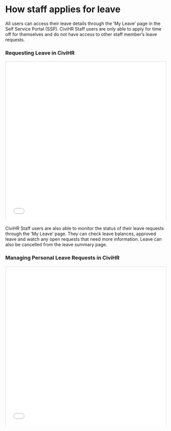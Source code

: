 How staff applies for leave
==========

All users can access their leave details through the ‘My Leave’ page in the Self Service Portal (SSP). CiviHR Staff users are only able to apply for time off for themselves and do not have access to other staff member’s leave requests. 

### Requesting Leave in CiviHR

<p style="border: 2px solid #ebebeb; min-width: 100%; border-bottom: 0 none; height: 501px;"><iframe style="border: 0 none; min-width: 100%" src="//www.iorad.com/player/88335/Requesting-Leave-in-CiviHR?src=iframe" width="100%" height="500px" allowfullscreen="true"></iframe></p><p style="display: none;"><p style="display: none;">&lt;span&gt;All users can request leave through the Self Service Portal. To being, click on&amp;nbsp;&lt;/span&gt;&lt;b&gt;My Leave.&lt;/b&gt;&lt;br&gt;</p><p style="display: none;">&lt;span&gt;Clicking on My Leave takes you to the leave summary page. From here you can view your leave balance and request new leave. &lt;br&gt;&lt;br&gt;Click&amp;nbsp;&lt;/span&gt;&lt;b&gt;&lt;i&gt;Record New Absence&amp;nbsp;&lt;/i&gt;&lt;/b&gt;&lt;span&gt;to create a new leave request.&amp;nbsp;&lt;/span&gt;</p><p style="display: none;">&lt;span&gt;Select the type of leave you want to request. As a default, CiviHR comes with three types: Leave, Sickness and Overtime. &amp;nbsp;&lt;br&gt;&lt;/span&gt;&lt;br&gt;&lt;br&gt;</p><p style="display: none;">&lt;span&gt;There are multiple leave types to choose from. Select the appropriate option for your request. In this example, we are requesting time off for a holiday, so choose&amp;nbsp;&lt;/span&gt;&lt;b&gt;&lt;i&gt;Annual Leave.&lt;/i&gt;&lt;/b&gt;&lt;br&gt;</p><p style="display: none;">Now set the duration of your leave. Users can choose from&amp;nbsp;&lt;span class=&quot;&quot;&gt;&lt;i&gt;&lt;b&gt;Multiple Days &lt;/b&gt;&lt;/i&gt;or &lt;i&gt;&lt;b&gt;Single Days.&lt;/b&gt;&lt;/i&gt;&lt;/span&gt;</p><p style="display: none;">&lt;p&gt;&lt;span&gt;Set the duration of your leave request by clicking the&lt;b&gt; calendar icon.&lt;/b&gt;&lt;/span&gt;&lt;/p&gt;</p><p style="display: none;">&lt;span&gt;Use the arrow to change the calendar month as needed.&lt;/span&gt;&lt;br&gt;</p><p style="display: none;">&lt;p&gt;&lt;span&gt;Choose from a full day or half day of leave.&amp;nbsp;&lt;/span&gt;&lt;/p&gt;</p><p style="display: none;"></p><p style="display: none;">In this example, we are requesting leave from the 22nd - 29th Dec. Note that this period includes two public holidays.&amp;nbsp;</p><p style="display: none;">&lt;span&gt;Once dates are entered into the fields, leave is automatically calculated. Click&amp;nbsp;&lt;/span&gt;&lt;b&gt;&lt;i&gt;Change&amp;nbsp;&lt;/i&gt;&lt;/b&gt;&lt;span&gt;to view the calculation breakdown.&lt;/span&gt;&lt;br&gt;</p><p style="display: none;">Note that Public Holiday dates and weekends are automatically excluded from the leave total.&lt;br&gt;&lt;br&gt;In this example, &amp;nbsp;the user has only taken 3.5 days of annual leave due to public holidays and weekends appearing within the duration of their leave.&amp;nbsp;</p><p style="display: none;">Click &lt;span class=&quot;&quot;&gt;&lt;i&gt;&lt;b&gt;Comments&amp;nbsp;&lt;/b&gt;&lt;/i&gt;to add additional details to the request.&amp;nbsp;&lt;/span&gt;</p><p style="display: none;">For example, users can use the comments section to ask their manager if they can approve the request, removing the need for a separate email explaining the request.&amp;nbsp;&lt;br&gt;&lt;br&gt;Click&amp;nbsp;&lt;b&gt;&lt;i&gt;Add Comment&amp;nbsp;&lt;/i&gt;&lt;/b&gt;&lt;i&gt;&lt;/i&gt;to upload the request.&amp;nbsp;</p><p style="display: none;">Click &lt;b&gt;&lt;i&gt;Files&amp;nbsp;&lt;/i&gt;&lt;/b&gt;to upload any documents to the request.&amp;nbsp;</p><p style="display: none;">In this example, the user has uploaded emergency contact details for when they are away.&amp;nbsp;</p><p style="display: none;">Once all the information is added. click &lt;span class=&quot;&quot;&gt;&lt;i&gt;&lt;b&gt;Save,&lt;/b&gt;&lt;/i&gt;&lt;/span&gt;</p><p style="display: none;">This brings you back to the &apos;My Leave&apos; summary page. Click &lt;span class=&quot;&quot;&gt;&lt;i&gt;&lt;b&gt;Calendar&lt;/b&gt;&lt;/i&gt;&lt;/span&gt;</p><p style="display: none;">The calendar tab displays leave requests in a calendar view. You can view your new leave request as soon as it has been saved. &lt;br&gt;&lt;br&gt;Click the filter bar to add different months into the display&lt;b&gt;&lt;i&gt;.&lt;/i&gt;&lt;/b&gt;</p><p style="display: none;">Add the relevant month to view your recently submitted request.&amp;nbsp;</p><p style="display: none;">The request appears in the relevant monthly view against the dates of absence.&amp;nbsp;&lt;br&gt;&lt;br&gt;Note that public holidays appear as green, and the half day is denoted by either an AM or PM sign.&amp;nbsp;</p></p>


CiviHR Staff users are also able to monitor the status of their leave requests through the ‘My Leave’ page. They can check leave balances, approved leave and watch any open requests that need more information. Leave can also be cancelled from the leave summary page. 

### Managing Personal Leave Requests in CiviHR

<p style="border: 2px solid #ebebeb; min-width: 100%; border-bottom: 0 none; height: 501px;"><iframe style="border: 0 none; min-width: 100%" src="//www.iorad.com/player/88570/Managing-Leave-in-CiviHR?src=iframe" width="100%" height="500px" allowfullscreen="true"></iframe></p><p style="display: none;"><p style="display: none;">Managing your leave requests in CiviHR is simple. &lt;br&gt;&lt;br&gt;To start, click &lt;b&gt;My Leave&lt;/b&gt;.</p><p style="display: none;">Staff users can keep track of their leave on the leave report page.&amp;nbsp;Click to open each accordion.&lt;br&gt;&lt;br&gt;Click &lt;span&gt;&lt;i&gt;&lt;b&gt;                                        Period Entitlement&amp;nbsp;&lt;/b&gt;&lt;/i&gt;to view a breakdown of your leave entitlement.&amp;nbsp;&lt;/span&gt;</p><p style="display: none;">The left column displays the leave type. In this example, Leave is the only type of absence employees are entitled to.&lt;br&gt;&lt;br&gt;Here, there are 28 days for annual leave, 14 for paternity, 2 days for compassionate leave and 2 for public duties.&amp;nbsp;</p><p style="display: none;">Click &lt;span class=&quot;component&quot;&gt;&lt;i&gt;&lt;b&gt;                                        Public Holidays                  &lt;/b&gt;&lt;/i&gt;&lt;/span&gt;</p><p style="display: none;">This accordion lists all public holiday dates in the system. These are automatically calculated when submitting a leave request so that public holidays are not deducted from the annual leave allocation.&amp;nbsp;</p><p style="display: none;">Click &lt;span class=&quot;component&quot;&gt;&lt;i&gt;&lt;b&gt;                                        Approved Requests                  &lt;/b&gt;&lt;/i&gt;&lt;/span&gt;</p><p style="display: none;">This accordion displays approved leave requests.&amp;nbsp;&lt;br&gt;&lt;br&gt;To view the request, click the dots.&amp;nbsp;</p><p style="display: none;">And click&amp;nbsp;&lt;span class=&quot;&quot;&gt;&lt;i&gt;&lt;b&gt;View.&lt;/b&gt;&lt;/i&gt;&lt;/span&gt;</p><p style="display: none;">This brings up the leave request popup. Click&amp;nbsp;&lt;span class=&quot;&quot;&gt;&lt;i&gt;&lt;b&gt;&times; &lt;/b&gt;to close&lt;b&gt;.&amp;nbsp;&lt;/b&gt;&lt;/i&gt;&lt;/span&gt;</p><p style="display: none;">Click &lt;span class=&quot;&quot;&gt;&lt;i&gt;&lt;b&gt;                                    Open Requests&amp;nbsp;&lt;/b&gt;to &lt;/i&gt;view pending leave requests.&amp;nbsp;&lt;/span&gt;</p><p style="display: none;">Leave requests in this section require action. Check the Status for more info.&lt;br&gt;&lt;br&gt;For this Sick leave request, m&lt;span class=&quot;&quot;&gt;ore information is required.&amp;nbsp;&lt;/span&gt;</p><p style="display: none;">To respond to the request, click the dots.&amp;nbsp;</p><p style="display: none;">Click &lt;span class=&quot;component&quot;&gt;&lt;i&gt;&lt;b&gt;        Respond      &lt;/b&gt;&lt;/i&gt;&lt;/span&gt;</p><p style="display: none;">This brings up the leave popup. In this example, the leave approver has requested the self certification form to be uploaded to the system.&amp;nbsp;</p><p style="display: none;">Click &lt;b&gt;&lt;i&gt;Comments&amp;nbsp;&lt;/i&gt;&lt;/b&gt;&lt;i&gt;&lt;/i&gt; to view any comments from the leave approver.&amp;nbsp;</p><p style="display: none;">Click &lt;b&gt;&lt;i&gt;Files&amp;nbsp;&lt;/i&gt;&lt;/b&gt;&lt;i&gt;&lt;b&gt;&lt;/b&gt;&lt;/i&gt;to upload any relevant documentation to the request. In this example, we have been asked to provide the Self Certification document.&amp;nbsp;&lt;i&gt;&lt;/i&gt;</p><p style="display: none;">After adding a file to the popup, the document will appear here.&amp;nbsp;</p><p style="display: none;">Go back to the&amp;nbsp;&lt;b&gt;Comments&amp;nbsp;&lt;/b&gt;section to respond to the Leave Approver&apos;s request.&amp;nbsp;&lt;br&gt;&lt;br&gt;After typing a response, click &lt;b&gt;&lt;i&gt;Add Comment&amp;nbsp;&lt;/i&gt;&lt;/b&gt;&lt;i&gt;&lt;/i&gt;to upload.</p><p style="display: none;">Then click &lt;span class=&quot;&quot;&gt;&lt;i&gt;&lt;b&gt;Save.&lt;/b&gt;&lt;/i&gt;&lt;/span&gt;</p><p style="display: none;">This takes you back to your leave report page.&lt;br&gt;&lt;br&gt;A notification will be sent to the leave approver with details of your recent action.&amp;nbsp;&lt;br&gt;&lt;br&gt;</p></p>
